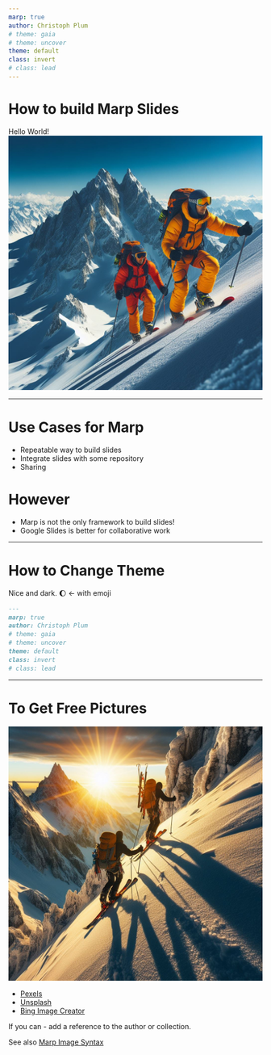 ```yaml
---
marp: true
author: Christoph Plum
# theme: gaia
# theme: uncover
theme: default
class: invert
# class: lead
---
```

# How to build Marp Slides

Hello World! 
![bg](img/_a89ea476-7885-4ba7-9543-8c88d197f1c4.jpeg)

---
# Use Cases for Marp

- Repeatable way to build slides
- Integrate slides with some repository
- Sharing

# However
- Marp is not the only framework to build slides!
- Google Slides is better for collaborative work

---
# How to Change Theme

Nice and dark. 🌔 <- with emoji

```markdown
---
marp: true
author: Christoph Plum
# theme: gaia
# theme: uncover
theme: default
class: invert
# class: lead
```

---
# To Get Free Pictures
![bg right](img/_91fec640-156d-427e-8e2e-4884a1922d73.jpeg)

- [Pexels](https://www.pexels.com)
- [Unsplash](https://unsplash.com)
- [Bing Image Creator](https://www.bing.com/)

If you can - add a reference to the author or collection.

See also [Marp Image Syntax](https://marpit.marp.app/image-syntax)